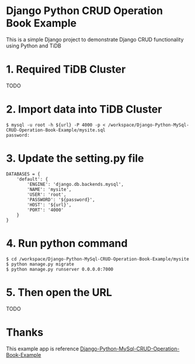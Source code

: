 # Django Python CRUD Operation Book Example
This is a simple Django project to demonstrate Django CRUD functionality using Python and TiDB

# 1. Required TiDB Cluster
TODO

# 2. Import data into TiDB Cluster
```
$ mysql -u root -h ${url} -P 4000 -p < /workspace/Django-Python-MySql-CRUD-Operation-Book-Example/mysite.sql
password:
```

# 3. Update the setting.py file
```
DATABASES = {
    'default': {
        'ENGINE': 'django.db.backends.mysql',
        'NAME': 'mysite',
        'USER': 'root',
        'PASSWORD': '${password}',
        'HOST': '${url}',
        'PORT': '4000'
    }
}
```

# 4. Run python command
```
$ cd /workspace/Django-Python-MySql-CRUD-Operation-Book-Example/mysite
$ python manage.py migrate
$ python manage.py runserver 0.0.0.0:7000
```

# 5. Then open the URL
TODO

# Thanks 
This example app is reference [Django-Python-MySql-CRUD-Operation-Book-Example](https://github.com/pdjani91/Django-Python-MySql-CRUD-Operation-Book-Example)
